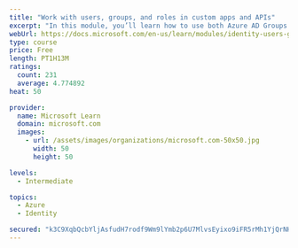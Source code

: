 ```yaml
---
title: "Work with users, groups, and roles in custom apps and APIs"
excerpt: "In this module, you’ll learn how to use both Azure AD Groups and Application Roles to provide fine grained access control to an application."
webUrl: https://docs.microsoft.com/en-us/learn/modules/identity-users-groups-approles/
type: course
price: Free
length: PT1H13M
ratings:
  count: 231
  average: 4.774892
heat: 50

provider:
  name: Microsoft Learn
  domain: microsoft.com
  images:
    - url: /assets/images/organizations/microsoft.com-50x50.jpg
      width: 50
      height: 50

levels:
  - Intermediate

topics:
  - Azure
  - Identity

secured: "k3C9XqbQcbYljAsfudH7rodf9Wm9lYmb2p6U7MlvsEyixo9iFR5rMh1YjQrNHRQVbL5AQ7NA24lER3gzrYLqvPgz+D+RyjPVl7ZxayunSPYVRM811IFX3Csq9WCJJnFFmf8Kv9uy3aa1aMRNs4gTFu55rp5/u35LJZwuBkSncISaN4hdORRgpRyL0I3bPxPBhMglrvr1HSVa4xXPtnQ1DKRWAc7FMiA0HVbwj5L/gAY8dVD+w7trmo7P5H8Kvgn1pcaa6p+weqwBVPfzSYs4jUWvyrMzZBOzQiWU8ekwlHcksbIWZh/tiIIT8XDbXTVt6+Zd/GS1fnYTT2tRxwamzNqq/Q1CAYeFpNXNtaCs5bwrQ8YicLlTQlzVPzNkgdz85gA64HEX9CRalI3CwHttAg0wDARWs4YSdqC04FT8L9U=;VG8kRtLDkFWF7BAGCemOTg=="
---
```


